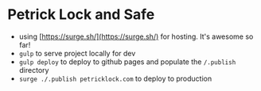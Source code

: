 Petrick Lock and Safe
=====================

- using [https://surge.sh/](https://surge.sh/) for hosting. It's awesome so far!
- `gulp` to serve project locally for dev
- `gulp deploy` to deploy to github pages and populate the `/.publish` directory
- `surge ./.publish petricklock.com` to deploy to production
